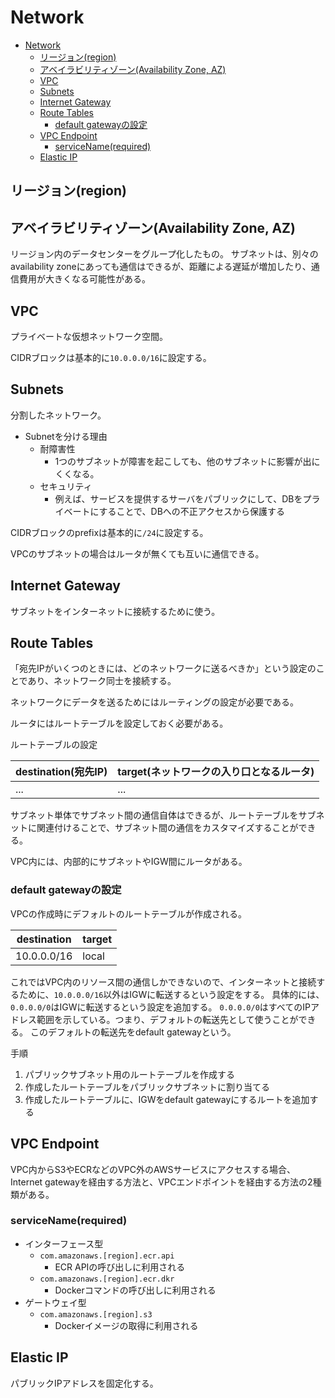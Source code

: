 # Network

- [Network](#network)
  - [リージョン(region)](#リージョンregion)
  - [アベイラビリティゾーン(Availability Zone, AZ)](#アベイラビリティゾーンavailability-zone-az)
  - [VPC](#vpc)
  - [Subnets](#subnets)
  - [Internet Gateway](#internet-gateway)
  - [Route Tables](#route-tables)
    - [default gatewayの設定](#default-gatewayの設定)
  - [VPC Endpoint](#vpc-endpoint)
    - [serviceName(required)](#servicenamerequired)
  - [Elastic IP](#elastic-ip)

## リージョン(region)

## アベイラビリティゾーン(Availability Zone, AZ)

リージョン内のデータセンターをグループ化したもの。
サブネットは、別々のavailability zoneにあっても通信はできるが、距離による遅延が増加したり、通信費用が大きくなる可能性がある。

## VPC

プライベートな仮想ネットワーク空間。

CIDRブロックは基本的に`10.0.0.0/16`に設定する。

## Subnets

分割したネットワーク。

- Subnetを分ける理由
  - 耐障害性
    - 1つのサブネットが障害を起こしても、他のサブネットに影響が出にくくなる。
  - セキュリティ
    - 例えば、サービスを提供するサーバをパブリックにして、DBをプライベートにすることで、DBへの不正アクセスから保護する

CIDRブロックのprefixは基本的に`/24`に設定する。

VPCのサブネットの場合はルータが無くても互いに通信できる。

## Internet Gateway

サブネットをインターネットに接続するために使う。

## Route Tables

「宛先IPがいくつのときには、どのネットワークに送るべきか」という設定のことであり、ネットワーク同士を接続する。

ネットワークにデータを送るためにはルーティングの設定が必要である。

ルータにはルートテーブルを設定しておく必要がある。

ルートテーブルの設定

| destination(宛先IP) | target(ネットワークの入り口となるルータ) |
| ------------------- | ---------------------------------------- |
| ...                 | ...                                      |

サブネット単体でサブネット間の通信自体はできるが、ルートテーブルをサブネットに関連付けることで、サブネット間の通信をカスタマイズすることができる。

VPC内には、内部的にサブネットやIGW間にルータがある。

### default gatewayの設定

VPCの作成時にデフォルトのルートテーブルが作成される。

| destination | target |
| ----------- | ------ |
| 10.0.0.0/16 | local  |

これではVPC内のリソース間の通信しかできないので、インターネットと接続するために、`10.0.0.0/16`以外はIGWに転送するという設定をする。
具体的には、`0.0.0.0/0`はIGWに転送するという設定を追加する。
`0.0.0.0/0`はすべてのIPアドレス範囲を示している。つまり、デフォルトの転送先として使うことができる。
このデフォルトの転送先をdefault gatewayという。

手順

1. パブリックサブネット用のルートテーブルを作成する
2. 作成したルートテーブルをパブリックサブネットに割り当てる
3. 作成したルートテーブルに、IGWをdefault gatewayにするルートを追加する

## VPC Endpoint

VPC内からS3やECRなどのVPC外のAWSサービスにアクセスする場合、Internet gatewayを経由する方法と、VPCエンドポイントを経由する方法の2種類がある。

### serviceName(required)

- インターフェース型
  - `com.amazonaws.[region].ecr.api`
    - ECR APIの呼び出しに利用される
  - `com.amazonaws.[region].ecr.dkr`
    - Dockerコマンドの呼び出しに利用される
- ゲートウェイ型
  - `com.amazonaws.[region].s3`
    - Dockerイメージの取得に利用される

## Elastic IP

パブリックIPアドレスを固定化する。
